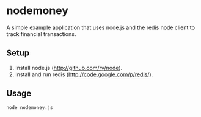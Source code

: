 # nodemoney

A simple example application that uses node.js and the redis node client to track financial transactions.

## Setup

1. Install node.js (http://github.com/ry/node).
2. Install and run redis (http://code.google.com/p/redis/).

## Usage

    node nodemoney.js